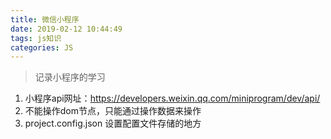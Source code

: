```yaml
---
title: 微信小程序
date: 2019-02-12 10:44:49
tags: js知识
categories: JS
---
```


> 记录小程序的学习

<!-- more -->

1. 小程序api网址：https://developers.weixin.qq.com/miniprogram/dev/api/
2. 不能操作dom节点，只能通过操作数据来操作
3. project.config.json 设置配置文件存储的地方